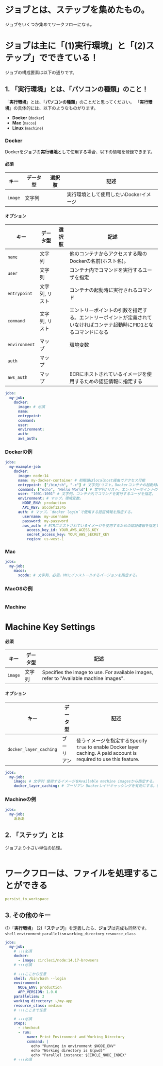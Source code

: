 # ジョブとは、ステップを集めたもの。
ジョブをいくつか集めてワークフローになる。

# ジョブは主に「(1)実行環境」と「(2)ステップ」でできている！
ジョブの構成要素は以下の通りです。

## 1. 「実行環境」とは、「パソコンの種類」のこと！
「**実行環境**」とは、「**パソコンの種類**」のことだと思ってください。
「**実行環境**」の具体的には、以下のようなものがります。
* **Docker** (`docker`)
* **Mac** (`macos`)
* **Linux** (`machine`)

### Docker
Dockerをジョブの**実行環境**として使用する場合、以下の情報を登録できます。
#### 必須
|キー|データ型|選択肢|記述|
|---|---|---|---|
|`image`|文字列||実行環境として使用したいDockerイメージ|
#### オプション
|キー|データ型|選択肢|記述|
|---|---|---|---|
|`name`|文字列||他のコンテナからアクセスする際のDockerの名前(ホスト名)。|
|`user`|文字列||コンテナ内でコマンドを実行するユーザを指定|
|`entrypoint`|文字列, リスト||コンテナの起動時に実行されるコマンド|
|`command`|文字列, リスト||エントリーポイントの引数を指定する。エントリーポイントが定義されていなければコンテナ起動時にPID1となるコマンドになる|
|`environment`|マップ||環境変数|
|`auth`|マップ|||Docker loginで使用する認証情報を指定する|
|`aws_auth`|マップ||ECRにホストされているイメージを使用するための認証情報に指定する|

```yaml
jobs:
  my-job:
    docker:
      image: # 必須
      name:
      entrypoint:
      command:
      user:
      environment:
      auth:
      aws_auth:
```
### Dockerの例
```yaml
jobs:
  my-example-job:
    docker:
      image: node:14
      name: my-docker-container # 初期値はlocalhost経由でアクセス可能
      entrypoint: ["/bin/sh", "-c"] # 文字列/リスト。Dockerコンテナの起動時に実行されるコマンドで指定。Dockerfileのエントリーポイントを上書き。
      command: ["echo", "Hello World"] # 文字列/リスト。エントリーポイントの引数を指定。エントリーポイントがない場合はコンテナ起動時にPID1となるコマンドになる。
      user: "1001:1001" # 文字列。コンテナ内でコマンドを実行するユーザを指定。
      environment: # マップ。環境変数。
        NODE_ENV: production
        API_KEY: abcdef12345
      auth: # マップ。`docker login`で使用する認証情報を指定する。
        username: my-username
        password: my-password
        aws_auth: # ECRにホストされているイメージを使用するための認証情報を指定する。
          access_key_id: YOUR_AWS_ACESS_KEY
          secret_access_key: YOUR_AWS_SECRET_KEY
          region: us-west-1
```
### Mac
```yaml
jobs:
  my-job:
    macos:
      xcode: # 文字列、必須。VMにインストールするバージョンを指定する。
```
### MacOSの例
```yaml

```

### Machine
# Machine Key Settings
#### 必須
|**キー**|**データ型**|**記述**|
|---|---|---|
|`image`|文字列|Specifies the image to use. For available images, refer to "Available machine images".|

#### オプション
|**キー**|**データ型**|**記述**|
|---|---|---|
|`docker_layer_caching`|ブーリアン|使うイメージを指定するSpecify `true` to enable Docker layer caching. A paid account is required to use this feature.                        |

```yaml
jobs:
  my-job:
    image: # 文字列 使用するイメージをAvailable machine imagesから指定する。
    docker_layer_caching: # ブーリアン Dockerレイヤキャッシングを有効にする。有償アカウントが必要。
```
### Machineの例
```yaml
jobs:
  my-job:
    あああ
```
## 2. 「ステップ」とは
ジョブより小さい単位の処理。
```yaml

```

# ワークフローは、ファイルを処理することができる
```yaml
persist_to_workspace
```

## 3. その他のキー
(1)「**実行環境**」
(2)「**ステップ**j」を定義したら、**ジョブ**は完成も同然です。
`shell`
`environment`
`parallelism`
`working_directory`
`resource_class`
```yaml
jobs:
  my-job:
    # ↓↓↓必須
    docker:
      - image: circleci/node:14.17-browsers
    # ↑↑↑必須
    
    # ↓↓↓ここから任意
    shell: /bin/bash --login
    environment:
      NODE_ENV: production
      APP_VERSION: 1.0.0
    parallelism: 3
    working_directory: ~/my-app
    resource_class: medium
    # ↑↑↑ここまで任意

    # ↓↓↓必須
    steps:
      - checkout
      - run:
          name: Print Environment and Working Directory
          command: |
            echo "Running in environment $NODE_ENV"
            echo "Working directory is $(pwd)"
            echo "Parallel instance: $CIRCLE_NODE_INDEX"
    # ↑↑↑必須
```
